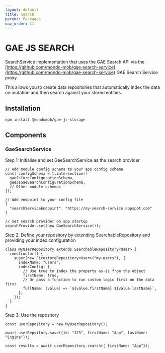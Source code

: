 ```yaml
---
layout: default
title: Search
parent: Packages
nav_order: 11
---
```


# GAE JS SEARCH

SearchService implementation that uses the GAE Search API via the
[https://github.com/mondo-mob/gae-search-service](https://github.com/mondo-mob/gae-search-service) GAE Search Service proxy.

This allows you to create data repositories that automatically index the data on mutation
and then search against your stored entities.

## Installation

```sh
npm install @mondomob/gae-js-storage
```

## Components

### GaeSearchService

Step 1: Initialise and set GaeSearchService as the search provider 
```
// Add module config schema to your app config schema
const configSchema = t.intersection([
  gaeJsCoreConfigurationSchema,
  gaeJsGaeSearchConfigurationSchema,
  // Other module schemas
]);

// Add endpoint to your config file
{
  "searchServiceEndpoint": "https://my-search-service.appspot.com"
}

// Set search provider on app startup
searchProvider.set(new GaeSearchService());
```

Step 2. Define your repository by extending SearchableRepository and providing your index configuration

```
class MyUserRepository extends SearchableRepository<User> {
  constructor() {
    super(new FirestoreRepository<User>("my-users"), {
      indexName: "users",
      indexConfig: {
        // Use true to index the property as-is from the object
        firstName: true,
        // Or pass a function to run custom logic first on the data first
        fullName: (value) => `${value.firstName} ${value.lastName}`,
      },
    });
  }
}
```

Step 3. Use the repository

```
const userRepository = new MyUserRepository();

await userRepsitory.save({id: "123", firstName: "App", lastName: "Engine"});

const results = await userRepository.search({ firstName: "App"});
```
